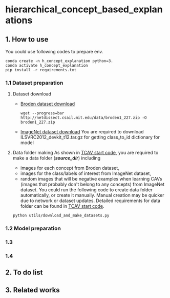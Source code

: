 # hierarchical_concept_based_explanations

## 1. How to use

You could use following codes to prepare env.
```
conda create -n h_concept_explanation python=3.
conda activate h_concept_explanation
pip install -r requirements.txt
```

### 1.1 Dataset preparation
1. Dataset download
    - [Broden dataset download](https://github.com/CSAILVision/NetDissect)
        ```
        wget --progress=bar http://netdissect.csail.mit.edu/data/broden1_227.zip -O broden1_227.zip
        ```
    - [ImageNet dataset download](https://www.image-net.org/index.php) 
        You are required to download ILSVRC2012_devkit_t12.tar.gz for getting class_to_id dictionary for model

2. Data folder making
    As shown in [TCAV start code](https://github.com/tensorflow/tcav/blob/b922c44bcc64c6bdddb8f661d732fa2145c99d95/Run_TCAV.ipynb), you are required to make a data folder (***source_dir***) including
    - images for each concept from Broden dataset,
    - images for the class/labels of interest from ImageNet dataset,
    - random images that will be negative examples when learning CAVs (images that probably don't belong to any concepts) from ImageNet dataset.
    You could run the following code to create data folder automatically, or create it manually. Manual creation may be quicker due to network or dataset updates. Detailed requirements for data folder can be found in [TCAV start code](https://github.com/tensorflow/tcav/blob/b922c44bcc64c6bdddb8f661d732fa2145c99d95/Run_TCAV.ipynb).
    ```
    python utils/download_and_make_datasets.py
    ```
### 1.2 Model preparation

### 1.3 

### 1.4 

## 2. To do list

## 3. Related works